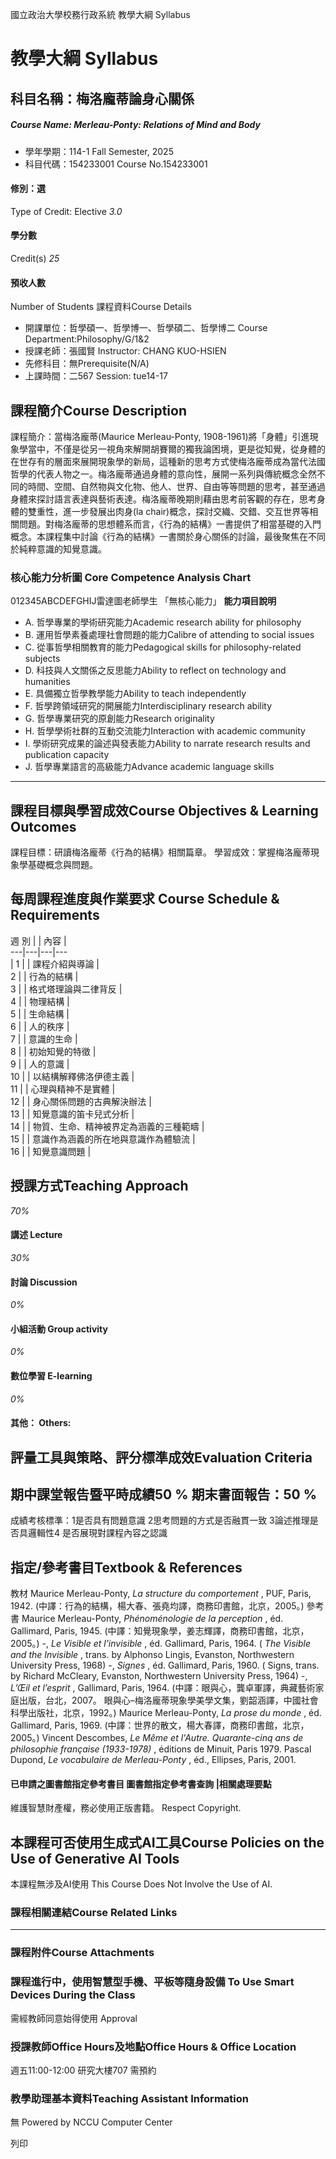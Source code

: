 國立政治大學校務行政系統 教學大綱 Syllabus
# 教學大綱 Syllabus
##  科目名稱：梅洛龐蒂論身心關係
#####  Course Name: Merleau-Ponty: Relations of Mind and Body
  * 學年學期：114-1 Fall Semester, 2025 
  * 科目代碼：154233001 Course No.154233001


#### 修別：選
Type of Credit: Elective 
_3.0_
#### 學分數
Credit(s)
_25_
#### 預收人數
Number of Students
課程資料Course Details
  * 開課單位：哲學碩一、哲學博一、哲學碩二、哲學博二 Course Department:Philosophy/G/1&2 
  * 授課老師：張國賢 Instructor: CHANG KUO-HSIEN 
  * 先修科目：無Prerequisite(N/A)
  * 上課時間：二567 Session: tue14-17


##  課程簡介Course Description
課程簡介：當梅洛龐蒂(Maurice Merleau-Ponty, 1908-1961)將「身體」引進現象學當中，不僅是從另一視角來解開胡賽爾的獨我論困境，更是從知覺，從身體的在世存有的層面來展開現象學的新局，這種新的思考方式使梅洛龐蒂成為當代法國哲學的代表人物之一。梅洛龐蒂通過身體的意向性，展開一系列與傳統概念全然不同的時間、空間、自然物與文化物、他人、世界、自由等等問題的思考，甚至通過身體來探討語言表達與藝術表達。梅洛龐蒂晚期則藉由思考前客觀的存在，思考身體的雙重性，進一步發展出肉身(la chair)概念，探討交織、交錯、交互世界等相關問題。對梅洛龐蒂的思想體系而言，《行為的結構》一書提供了相當基礎的入門概念。本課程集中討論《行為的結構》一書關於身心關係的討論，最後聚焦在不同於純粹意識的知覺意識。
###  核心能力分析圖 Core Competence Analysis Chart
012345ABCDEFGHIJ雷達圖老師學生
「無核心能力」 
**能力項目說明**
  * A. 哲學專業的學術研究能力Academic research ability for philosophy
  * B. 運用哲學素養處理社會問題的能力Calibre of attending to social issues
  * C. 從事哲學相關教育的能力Pedagogical skills for philosophy-related subjects
  * D. 科技與人文關係之反思能力Ability to reflect on technology and humanities
  * E. 具備獨立哲學教學能力Ability to teach independently
  * F. 哲學跨領域研究的開展能力Interdisciplinary research ability
  * G. 哲學專業研究的原創能力Research originality
  * H. 哲學學術社群的互動交流能力Interaction with academic community
  * I. 學術研究成果的論述與發表能力Ability to narrate research results and publication capacity
  * J. 哲學專業語言的高級能力Advance academic language skills


* * *
##  課程目標與學習成效Course Objectives & Learning Outcomes 
課程目標：研讀梅洛龐蒂《行為的結構》相關篇章。
學習成效：掌握梅洛龐蒂現象學基礎概念與問題。
##  每周課程進度與作業要求 Course Schedule & Requirements
週 別 |  |  內容 |   
---|---|---|---  
|  1 |  |  課程介紹與導論 |   
2 |  |  行為的結構 |   
3 |  |  格式塔理論與二律背反 |   
4 |  |  物理結構 |   
5 |  |  生命結構 |   
6 |  |  人的秩序 |   
7 |  |  意識的生命 |   
8 |  |  初始知覺的特徵 |   
9 |  |  人的意識 |   
10 |  |  以結構解釋佛洛伊德主義 |   
11 |  |  心理與精神不是實體 |   
12 |  |  身心關係問題的古典解決辦法 |   
13 |  |  知覺意識的笛卡兒式分析 |   
14 |  |  物質、生命、精神被界定為涵義的三種範疇 |   
15 |  |  意識作為涵義的所在地與意識作為體驗流 |   
16 |  |  知覺意識問題 |   
##  授課方式Teaching Approach
_70%_
####  講述 Lecture
_30%_
####  討論 Discussion
_0%_
####  小組活動 Group activity
_0%_
####  數位學習 E-learning
_0%_
####  其他： Others:
##  評量工具與策略、評分標準成效Evaluation Criteria
期中課堂報告暨平時成績50 % 期末書面報告：50 %  
---  
成績考核標準：1是否具有問題意識 2思考問題的方式是否融貫一致 3論述推理是否具邏輯性4 是否展現對課程內容之認識  
##  指定/參考書目Textbook & References
教材
Maurice Merleau-Ponty, _La structure du comportement_ , PUF, Paris, 1942.
(中譯：行為的結構，楊大春、張堯均譯，商務印書館，北京，2005。)
參考書
Maurice Merleau-Ponty, _Phénoménologie de la perception_ , éd. Gallimard, Paris, 1945. 
(中譯：知覺現象學，姜志輝譯，商務印書館，北京，2005。)
-, _Le Visible et l’invisible_ , éd. Gallimard, Paris, 1964.
( _The Visible and the Invisible_ , trans. by Alphonso Lingis, Evanston, Northwestern University Press, 1968)
-, _Signes_ , éd. Gallimard, Paris, 1960. ( Signs, trans. by Richard McCleary, Evanston, Northwestern University Press, 1964)
-, _L’Œil et l’esprit_ , Gallimard, Paris, 1964. 
(中譯：眼與心，龔卓軍譯，典藏藝術家庭出版，台北，2007。
眼與心–梅洛龐蒂現象學美學文集，劉韶涵譯，中國社會科學出版社，北京，1992。)
Maurice Merleau-Ponty, _La prose du monde_ , éd. Gallimard, Paris, 1969.
(中譯：世界的散文，楊大春譯，商務印書館，北京，2005。)
Vincent Descombes, _Le Même et l'Autre. Quarante-cinq ans de philosophie française (1933-1978)_ , éditions de Minuit, Paris 1979.
Pascal Dupond, _Le vocabulaire de Merleau-Ponty_ , éd., Ellipses, Paris, 2001.
####  已申請之圖書館指定參考書目  圖書館指定參考書查詢 |相關處理要點
維護智慧財產權，務必使用正版書籍。 Respect Copyright.
##  本課程可否使用生成式AI工具Course Policies on the Use of Generative AI Tools
本課程無涉及AI使用 This Course Does Not Involve the Use of AI.
###  課程相關連結Course Related Links
* * *
###  課程附件Course Attachments
###  課程進行中，使用智慧型手機、平板等隨身設備 To Use Smart Devices During the Class
需經教師同意始得使用  Approval
###  授課教師Office Hours及地點Office Hours & Office Location
週五11:00-12:00 研究大樓707 需預約
###  教學助理基本資料Teaching Assistant Information
無
Powered by NCCU Computer Center
  
列印
